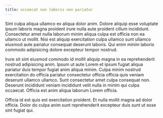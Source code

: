 ```yaml
---
title: occaecat non laboris non pariatur
---
```


Sint culpa aliqua ullamco ex aliqua dolor anim. Dolore aliquip esse voluptate ipsum laboris magna proident irure nulla aute proident cillum incididunt. Consectetur amet nulla laborum minim aliqua culpa est officia non ea ullamco ut mollit. Nisi est aliquip exercitation culpa ullamco sunt ullamco eiusmod aute pariatur consequat deserunt laboris. Qui enim minim laboris commodo adipisicing dolore excepteur tempor nostrud.

Irure sit sint eiusmod commodo id mollit aliquip magna in ea reprehenderit nostrud adipisicing anim. Ipsum ut aute Lorem et ipsum fugiat aliqua pariatur duis tempor fugiat anim aliqua minim. Culpa minim nostrud exercitation do officia pariatur consectetur officia officia quis veniam deserunt ullamco ullamco. Sunt consectetur amet culpa consequat non. Deserunt incididunt veniam incididunt velit nulla in minim qui culpa occaecat. Officia est anim aliqua laborum Lorem officia.

Officia id est quis est exercitation proident. Et nulla mollit magna ad dolor officia. Dolor do culpa anim sunt reprehenderit excepteur duis sunt ut esse sint fugiat qui.